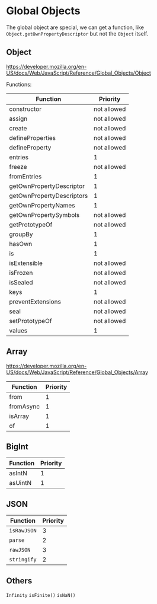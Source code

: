 # Global Objects

The global object are special, we can get a function, like `Object.getOwnPropertyDescriptor` but not the `Object` itself.

## Object

https://developer.mozilla.org/en-US/docs/Web/JavaScript/Reference/Global_Objects/Object

Functions:

|Function                 |Priority   |
|-------------------------|-----------|
|constructor              |not allowed|
|assign                   |not allowed|
|create                   |not allowed|
|defineProperties         |not allowed|
|defineProperty           |not allowed|
|entries                  |1          |
|freeze                   |not allowed|
|fromEntries              |1          |
|getOwnPropertyDescriptor |1          |
|getOwnPropertyDescriptors|1          |
|getOwnPropertyNames      |1          |
|getOwnPropertySymbols    |not allowed|
|getPrototypeOf           |not allowed|
|groupBy                  |1          |
|hasOwn                   |1          |
|is                       |1          |
|isExtensible             |not allowed|
|isFrozen                 |not allowed|
|isSealed                 |not allowed|
|keys                     |1          |
|preventExtensions        |not allowed|
|seal                     |not allowed|
|setPrototypeOf           |not allowed|
|values                   |1          |

## Array

https://developer.mozilla.org/en-US/docs/Web/JavaScript/Reference/Global_Objects/Array

|Function                 |Priority   |
|-------------------------|-----------|
|from                     |1          |
|fromAsync                |1          |
|isArray                  |1          |
|of                       |1          |

## BigInt

|Function                 |Priority   |
|-------------------------|-----------|
|asIntN                   |1          |
|asUintN                  |1          |

## JSON

|Function                 |Priority   |
|-------------------------|-----------|
|`isRawJSON`              |3          |
|`parse`                  |2          |
|`rawJSON`                |3          |
|`stringify`              |2          |

## Others

`Infinity`
`isFinite()`
`isNaN()`
